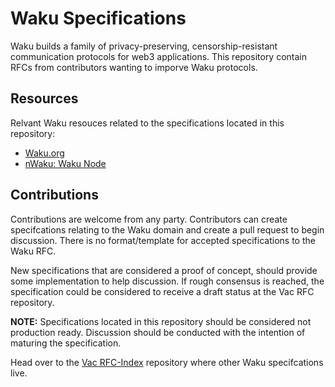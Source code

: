 # Waku Specifications

Waku builds a family of privacy-preserving, censorship-resistant communication protocols for web3 applications.
This repository contain RFCs from contributors wanting to imporve Waku protocols.

## Resources
Relvant Waku resouces related to the specifications located in this repository:
- [Waku.org](https://waku.org/)
- [nWaku: Waku Node](https://github.com/waku-org/nwaku)

## Contributions 

Contributions are welcome from any party. 
Contributors can create specifcations relating to the Waku domain and
create a pull request to begin discussion.
There is no format/template for accepted specifications to the Waku RFC.

New specifications that are considered a proof of concept, 
should provide some implementation to help discussion.
If rough consensus is reached, 
the specification could be considered to receive a draft status at the Vac RFC repository.

**NOTE:** Specifications located in this repository should be considered not production ready.
Discussion should be conducted with the intention of maturing the specification.

Head over to the [Vac RFC-Index](https://github.com/vacp2p/rfc-index) repository where other Waku specifcations live.
